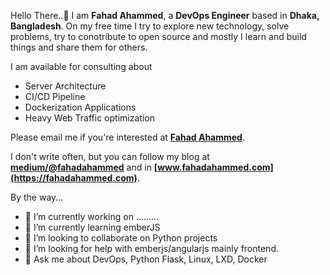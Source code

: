 Hello There..👋
I am **Fahad Ahammed**, a **DevOps Engineer** based in **Dhaka, Bangladesh**. On my free time I try to explore new technology, solve problems, try to conotribute to open source and mostly I learn and build things and share them for others.


I am available for consulting about

- Server Architecture
- CI/CD Pipeline
- Dockerization Applications
- Heavy Web Traffic optimization

Please email me if you're interested at **[Fahad Ahammed](mailto:iamfahadahammed@gmail.com?subject=[GitHub]%20Source%20Github%20Profile)**.

I don't write often, but you can follow my blog at **[medium/@fahadahammed](https://medium.com/@fahadahammed)** and in **[www.fahadahammed.com](https://fahadahammed.com)**.

By the way...
- 🔭 I’m currently working on .........
- 🌱 I’m currently learning emberJS
- 👯 I’m looking to collaborate on Python projects
- 🤔 I’m looking for help with emberjs/angularjs mainly frontend.
- 💬 Ask me about DevOps, Python Flask, Linux, LXD, Docker

